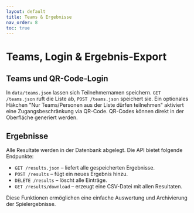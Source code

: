 ```yaml
---
layout: default
title: Teams & Ergebnisse
nav_order: 8
toc: true
---
```


# Teams, Login & Ergebnis-Export

## Teams und QR-Code-Login

In `data/teams.json` lassen sich Teilnehmernamen speichern. `GET /teams.json` ruft die Liste ab, `POST /teams.json` speichert sie. Ein optionales Häkchen "Nur Teams/Personen aus der Liste dürfen teilnehmen" aktiviert eine Zugangsbeschränkung via QR-Code. QR-Codes können direkt in der Oberfläche generiert werden.

## Ergebnisse

Alle Resultate werden in der Datenbank abgelegt. Die API bietet folgende Endpunkte:
- `GET /results.json` – liefert alle gespeicherten Ergebnisse.
- `POST /results` – fügt ein neues Ergebnis hinzu.
- `DELETE /results` – löscht alle Einträge.
- `GET /results/download` – erzeugt eine CSV-Datei mit allen Resultaten.

Diese Funktionen ermöglichen eine einfache Auswertung und Archivierung der Spielergebnisse.

